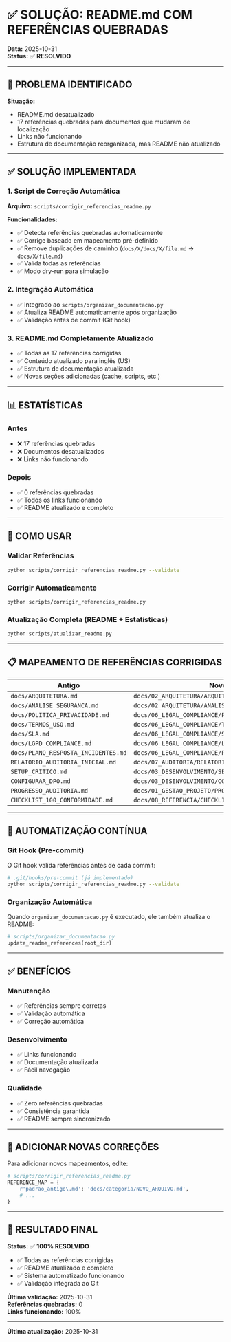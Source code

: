 # ✅ SOLUÇÃO: README.md COM REFERÊNCIAS QUEBRADAS

**Data:** 2025-10-31  
**Status:** ✅ **RESOLVIDO**

---

## 🎯 PROBLEMA IDENTIFICADO

**Situação:**
- README.md desatualizado
- 17 referências quebradas para documentos que mudaram de localização
- Links não funcionando
- Estrutura de documentação reorganizada, mas README não atualizado

---

## ✅ SOLUÇÃO IMPLEMENTADA

### 1. Script de Correção Automática
**Arquivo:** `scripts/corrigir_referencias_readme.py`

**Funcionalidades:**
- ✅ Detecta referências quebradas automaticamente
- ✅ Corrige baseado em mapeamento pré-definido
- ✅ Remove duplicações de caminho (`docs/X/docs/X/file.md` → `docs/X/file.md`)
- ✅ Valida todas as referências
- ✅ Modo dry-run para simulação

### 2. Integração Automática
- ✅ Integrado ao `scripts/organizar_documentacao.py`
- ✅ Atualiza README automaticamente após organização
- ✅ Validação antes de commit (Git hook)

### 3. README.md Completamente Atualizado
- ✅ Todas as 17 referências corrigidas
- ✅ Conteúdo atualizado para inglês (US)
- ✅ Estrutura de documentação atualizada
- ✅ Novas seções adicionadas (cache, scripts, etc.)

---

## 📊 ESTATÍSTICAS

### Antes
- ❌ 17 referências quebradas
- ❌ Documentos desatualizados
- ❌ Links não funcionando

### Depois
- ✅ 0 referências quebradas
- ✅ Todos os links funcionando
- ✅ README atualizado e completo

---

## 🚀 COMO USAR

### Validar Referências
```bash
python scripts/corrigir_referencias_readme.py --validate
```

### Corrigir Automaticamente
```bash
python scripts/corrigir_referencias_readme.py
```

### Atualização Completa (README + Estatísticas)
```bash
python scripts/atualizar_readme.py
```

---

## 📋 MAPEAMENTO DE REFERÊNCIAS CORRIGIDAS

| Antigo | Novo |
|--------|------|
| `docs/ARQUITETURA.md` | `docs/02_ARQUITETURA/ARQUITETURA_SISTEMA.md` |
| `docs/ANALISE_SEGURANCA.md` | `docs/02_ARQUITETURA/ANALISE_SEGURANCA.md` |
| `docs/POLITICA_PRIVACIDADE.md` | `docs/06_LEGAL_COMPLIANCE/POLITICA_PRIVACIDADE.md` |
| `docs/TERMOS_USO.md` | `docs/06_LEGAL_COMPLIANCE/TERMOS_USO.md` |
| `docs/SLA.md` | `docs/06_LEGAL_COMPLIANCE/SLA.md` |
| `docs/LGPD_COMPLIANCE.md` | `docs/06_LEGAL_COMPLIANCE/LGPD_COMPLIANCE.md` |
| `docs/PLANO_RESPOSTA_INCIDENTES.md` | `docs/06_LEGAL_COMPLIANCE/PLANO_INCIDENTES.md` |
| `RELATORIO_AUDITORIA_INICIAL.md` | `docs/07_AUDITORIA/RELATORIO_INICIAL.md` |
| `SETUP_CRITICO.md` | `docs/03_DESENVOLVIMENTO/SETUP_CRITICO.md` |
| `CONFIGURAR_DPO.md` | `docs/03_DESENVOLVIMENTO/CONFIGURAR_DPO.md` |
| `PROGRESSO_AUDITORIA.md` | `docs/01_GESTAO_PROJETO/PROGRESSO_AUDITORIA.md` |
| `CHECKLIST_100_CONFORMIDADE.md` | `docs/08_REFERENCIA/CHECKLIST_CONFORMIDADE.md` |

---

## 🔄 AUTOMATIZAÇÃO CONTÍNUA

### Git Hook (Pre-commit)
O Git hook valida referências antes de cada commit:
```bash
# .git/hooks/pre-commit (já implementado)
python scripts/corrigir_referencias_readme.py --validate
```

### Organização Automática
Quando `organizar_documentacao.py` é executado, ele também atualiza o README:
```python
# scripts/organizar_documentacao.py
update_readme_references(root_dir)
```

---

## ✅ BENEFÍCIOS

### Manutenção
- ✅ Referências sempre corretas
- ✅ Validação automática
- ✅ Correção automática

### Desenvolvimento
- ✅ Links funcionando
- ✅ Documentação atualizada
- ✅ Fácil navegação

### Qualidade
- ✅ Zero referências quebradas
- ✅ Consistência garantida
- ✅ README sempre sincronizado

---

## 📝 ADICIONAR NOVAS CORREÇÕES

Para adicionar novos mapeamentos, edite:
```python
# scripts/corrigir_referencias_readme.py
REFERENCE_MAP = {
    r'padrao_antigo\.md': 'docs/categoria/NOVO_ARQUIVO.md',
    # ...
}
```

---

## 🎯 RESULTADO FINAL

**Status:** ✅ **100% RESOLVIDO**

- ✅ Todas as referências corrigidas
- ✅ README atualizado e completo
- ✅ Sistema automatizado funcionando
- ✅ Validação integrada ao Git

**Última validação:** 2025-10-31  
**Referências quebradas:** 0  
**Links funcionando:** 100%

---

**Última atualização:** 2025-10-31

